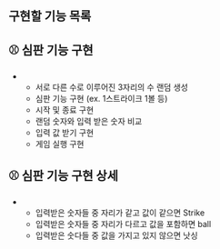## 구현할 기능 목록

## ⚾ 심판 기능 구현
-
    - 서로 다른 수로 이루어진 3자리의 수 랜덤 생성
    - 심판 기능 구현 (ex. 1스트라이크 1볼 등)
    - 시작 및 종료 구현
    - 랜덤 숫자와 입력 받은 숫자 비교
    - 입력 값 받기 구현
    - 게임 실행 구현

## ⚾ 심판 기능 구현 상세
-
    - 입력받은 숫자들 중 자리가 같고 값이 같으면 Strike
    - 입력받은 숫자들 중 자리가 다르고 값을 포함하면 ball
    - 입력받은 숫다들 중 값을 가지고 있지 않으면 낫싱
